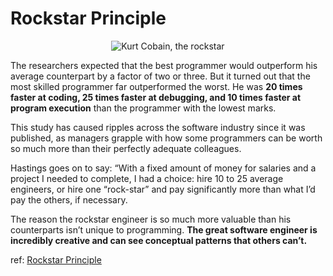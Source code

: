 # Rockstar Principle

<p align="center">
  <img src="https://i.pinimg.com/564x/85/4b/a3/854ba35b5acafaed8630c9b7d3a43d30.jpg" alt="Kurt Cobain, the rockstar" />
</p>

The researchers expected that the best programmer would outperform his average counterpart by a factor of two or three. But it turned out that the most skilled programmer far outperformed the worst. He was <b>20 times faster at coding, 25 times faster at debugging, and 10 times faster at program execution</b> than the programmer with the lowest marks.

This study has caused ripples across the software industry since it was published, as managers grapple with how some programmers can be worth so much more than their perfectly adequate colleagues.

Hastings goes on to say: “With a fixed amount of money for salaries and a project I needed to complete, I had a choice: hire 10 to 25 average engineers, or hire one “rock-star” and pay significantly more than what I’d pay the others, if necessary.

The reason the rockstar engineer is so much more valuable than his counterparts isn’t unique to programming. <b>The great software engineer is incredibly creative and can see conceptual patterns that others can’t.</b>

ref: [Rockstar Principle](https://www.rwaconsultants.com/news/rock-star-software-engineers-worth-their-weight-in-gold)
